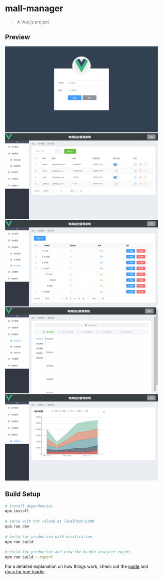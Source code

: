 # mall-manager

> A Vue.js project

## Preview
![image](https://github.com/Aibono1/mall-manager/raw/master/pics/pic0.png)
![image](https://github.com/Aibono1/mall-manager/raw/master/pics/pic1.png)
![image](https://github.com/Aibono1/mall-manager/raw/master/pics/pic2.png)
![image](https://github.com/Aibono1/mall-manager/raw/master/pics/pic3.png)
![image](https://github.com/Aibono1/mall-manager/raw/master/pics/pic4.png)

## Build Setup

``` bash
# install dependencies
npm install

# serve with hot reload at localhost:8080
npm run dev

# build for production with minification
npm run build

# build for production and view the bundle analyzer report
npm run build --report
```

For a detailed explanation on how things work, check out the [guide](http://vuejs-templates.github.io/webpack/) and [docs for vue-loader](http://vuejs.github.io/vue-loader).
